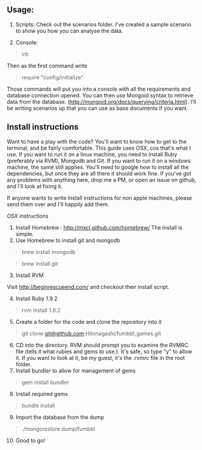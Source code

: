 Usage:
-------------------

1. Scripts: Check out the scenarios folder. I've created a sample scenario to show you how you can analyse the data.

2. Console: 
  > irb
  
  Then as the first command write 
  
  > require "config/initialize"
  
Those commands will put you into a console with all the requirements and database connection opened. You can then use Mongoid syntax to retrieve data from the database. (http://mongoid.org/docs/querying/criteria.html). I'll be writing scenarios up that you can use as base documents if you want.

Install instructions
---------------------

Want to have a play with the code? You'll want to know how to get to the terminal, and be fairly comfortable. This guide uses OSX,
cos that's what I use. If you want to run it on a linux machine, you need to install Ruby (preferably via RVM), Mongodb
and Git. If you want to run it on a windows machine, the same still applies. You'll need to google how to install all the dependencies, but once they are all there it should work fine. If you've got any problems with anything here, drop me a PM, or open an issue on github, and I'll look at fixing it.

If anyone wants to write install instructions for non apple machines, please send them over and I'll happily add them.

*OSX instructions*

1. Install Homebrew :  http://mxcl.github.com/homebrew/ The install is simple.
2. Use Homebrew to install git and mongodb
  
  > brew install mongodb
  
  > brew install git
  
3. Install RVM 
  
  Visit http://beginrescueend.com/ and checkout their install script.
  
4. Install Ruby 1.9.2
  
  > rvm install 1.9.2
  
5. Create a folder for the code and clone the repository into it
  
  > git clone git@github.com:Hitonagashi/fumbbl_games.git
  
6. CD into the directory. RVM should prompt you to examine the RVMRC file (tells it what rubies and gems to use.). It's safe, so type "y" to allow it. If you want to look at it, be my guest, it's the .rvmrc file in the root folder.
7. Install bundler to allow for management of gems
  
  > gem install bundler
  
8. Install required gems
  
  > bundle install
  
9. Import the database from the dump
  
  > ./mongorestore dump/fumbbl
  
10. Good to go!
